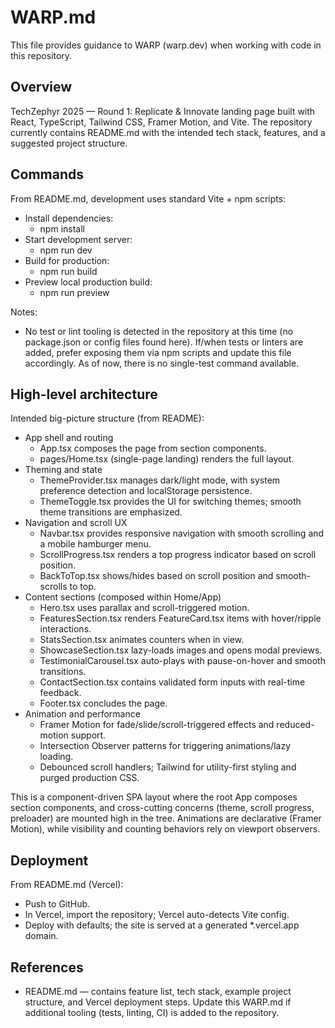 # WARP.md

This file provides guidance to WARP (warp.dev) when working with code in this repository.

## Overview

TechZephyr 2025 — Round 1: Replicate & Innovate landing page built with React, TypeScript, Tailwind CSS, Framer Motion, and Vite. The repository currently contains README.md with the intended tech stack, features, and a suggested project structure.

## Commands

From README.md, development uses standard Vite + npm scripts:

- Install dependencies:
  - npm install
- Start development server:
  - npm run dev
- Build for production:
  - npm run build
- Preview local production build:
  - npm run preview

Notes:
- No test or lint tooling is detected in the repository at this time (no package.json or config files found here). If/when tests or linters are added, prefer exposing them via npm scripts and update this file accordingly. As of now, there is no single-test command available.

## High-level architecture

Intended big-picture structure (from README):
- App shell and routing
  - App.tsx composes the page from section components.
  - pages/Home.tsx (single-page landing) renders the full layout.
- Theming and state
  - ThemeProvider.tsx manages dark/light mode, with system preference detection and localStorage persistence.
  - ThemeToggle.tsx provides the UI for switching themes; smooth theme transitions are emphasized.
- Navigation and scroll UX
  - Navbar.tsx provides responsive navigation with smooth scrolling and a mobile hamburger menu.
  - ScrollProgress.tsx renders a top progress indicator based on scroll position.
  - BackToTop.tsx shows/hides based on scroll position and smooth-scrolls to top.
- Content sections (composed within Home/App)
  - Hero.tsx uses parallax and scroll-triggered motion.
  - FeaturesSection.tsx renders FeatureCard.tsx items with hover/ripple interactions.
  - StatsSection.tsx animates counters when in view.
  - ShowcaseSection.tsx lazy-loads images and opens modal previews.
  - TestimonialCarousel.tsx auto-plays with pause-on-hover and smooth transitions.
  - ContactSection.tsx contains validated form inputs with real-time feedback.
  - Footer.tsx concludes the page.
- Animation and performance
  - Framer Motion for fade/slide/scroll-triggered effects and reduced-motion support.
  - Intersection Observer patterns for triggering animations/lazy loading.
  - Debounced scroll handlers; Tailwind for utility-first styling and purged production CSS.

This is a component-driven SPA layout where the root App composes section components, and cross-cutting concerns (theme, scroll progress, preloader) are mounted high in the tree. Animations are declarative (Framer Motion), while visibility and counting behaviors rely on viewport observers.

## Deployment

From README.md (Vercel):
- Push to GitHub.
- In Vercel, import the repository; Vercel auto-detects Vite config.
- Deploy with defaults; the site is served at a generated *.vercel.app domain.

## References

- README.md — contains feature list, tech stack, example project structure, and Vercel deployment steps. Update this WARP.md if additional tooling (tests, linting, CI) is added to the repository.
